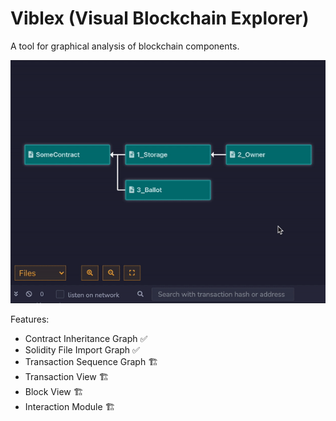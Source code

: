 # Viblex (Visual Blockchain Explorer)
A tool for graphical analysis of blockchain components.

![Alt Text](docs/screen-rec.gif)

Features:
* Contract Inheritance Graph ✅
* Solidity File Import Graph ✅
* Transaction Sequence Graph 🏗️
* Transaction View 🏗️
* Block View 🏗️
* Interaction Module 🏗️